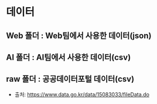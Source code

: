 # 데이터
## Web 폴더 : Web팀에서 사용한 데이터(json)
## AI 폴더 : AI팀에서 사용한 데이터(csv)
## raw 폴더 : 공공데이터포털 데이터(csv)
- 출처: https://www.data.go.kr/data/15083033/fileData.do